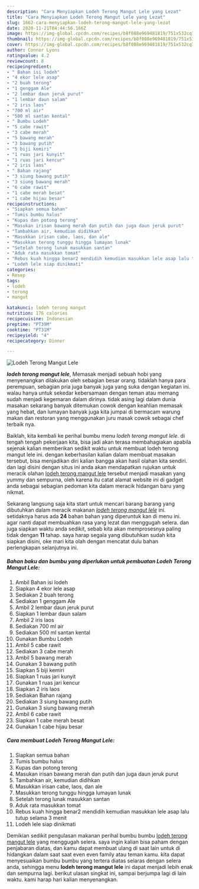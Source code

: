 ```yaml
---
description: "Cara Menyiapkan Lodeh Terong Mangut Lele yang Lezat"
title: "Cara Menyiapkan Lodeh Terong Mangut Lele yang Lezat"
slug: 1662-cara-menyiapkan-lodeh-terong-mangut-lele-yang-lezat
date: 2020-11-21T04:44:56.166Z
image: https://img-global.cpcdn.com/recipes/b8f088e969481819/751x532cq70/lodeh-terong-mangut-lele-foto-resep-utama.jpg
thumbnail: https://img-global.cpcdn.com/recipes/b8f088e969481819/751x532cq70/lodeh-terong-mangut-lele-foto-resep-utama.jpg
cover: https://img-global.cpcdn.com/recipes/b8f088e969481819/751x532cq70/lodeh-terong-mangut-lele-foto-resep-utama.jpg
author: Connor Lyons
ratingvalue: 4.2
reviewcount: 8
recipeingredient:
- " Bahan isi lodeh"
- "4 ekor lele asap"
- "2 buah terong"
- "1 genggam Ale"
- "2 lembar daun jeruk purut"
- "1 lembar daun salam"
- "2 iris laos"
- "700 ml air"
- "500 ml santan kental"
- " Bumbu Lodeh"
- "5 cabe rawit"
- "3 cabe merah"
- "5 bawang merah"
- "3 bawang putih"
- "5 biji kemiri"
- "1 ruas jari kunyit"
- "1 ruas jari kencur"
- "2 iris laos"
- " Bahan rajang"
- "3 siung bawang putih"
- "3 siung bawang merah"
- "6 cabe rawit"
- "1 cabe merah besat"
- "1 cabe hijau besar"
recipeinstructions:
- "Siapkan semua bahan"
- "Tumis bumbu halus"
- "Kupas dan potong terong"
- "Masukan irisan bawang merah dan putih dan juga daun jeruk purut"
- "Tambahkan air, kemudian didihkan"
- "Masukkan irisan cabe, laos, dan ale"
- "Masukkan terong tunggu hingga lumayan lunak"
- "Setelah terong lunak masukkan santan"
- "Aduk rata masukkan tomat"
- "Rebus kuah hingga benar2 mendidih kemudian masukkan lele asap lalu tutup selama 3 menit"
- "Lodeh lele siap dinikmati"
categories:
- Resep
tags:
- lodeh
- terong
- mangut

katakunci: lodeh terong mangut 
nutrition: 176 calories
recipecuisine: Indonesian
preptime: "PT39M"
cooktime: "PT31M"
recipeyield: "4"
recipecategory: Dinner

---
```



![Lodeh Terong Mangut Lele](https://img-global.cpcdn.com/recipes/b8f088e969481819/751x532cq70/lodeh-terong-mangut-lele-foto-resep-utama.jpg)

<b><i>lodeh terong mangut lele</i></b>, Memasak menjadi sebuah hobi yang menyenangkan dilakukan oleh sebagian besar orang. tidaklah hanya para perempuan, sebagian pria juga banyak juga yang suka dengan kegiatan ini. walau hanya untuk sekedar kebersamaan dengan teman atau memang sudah menjadi kegemaran dalam dirinya. tidak asing lagi dalam dunia masakan sekarang banyak ditemukan cowok dengan keahlian memasak yang hebat, dan lumayan banyak juga kita jumpai di bermacam warung makan dan restoran yang menggunakan juru masak cowok sebagai chef terbaik nya.



Baiklah, kita kembali ke perihal bumbu menu <i>lodeh terong mangut lele</i>. di tengah tengah pekerjaan kita, bisa jadi akan terasa membahagiakan apabila sejenak kalian memberikan sedikit waktu untuk membuat lodeh terong mangut lele ini. dengan keberhasilan kalian dalam membuat masakan tersebut, bisa menjadikan diri kalian bangga akan hasil olahan kita sendiri. dan lagi disini dengan situs ini anda akan mendapatkan rujukan untuk meracik olahan <u>lodeh terong mangut lele</u> tersebut menjadi masakan yang yummy dan sempurna, oleh karena itu catat alamat website ini di gadget anda sebagai sebagian pedoman kita dalam meracik hidangan baru yang nikmat.


Sekarang langsung saja kita start untuk mencari barang barang yang dibutuhkan dalam meracik makanan <u><i>lodeh terong mangut lele</i></u> ini. setidaknya harus ada <b>24</b> bahan bahan yang diperuntuk kan di menu ini. agar nanti dapat membuahkan rasa yang lezat dan menggugah selera. dan juga siapkan waktu anda sedikit, sebab kita akan memprosesnya paling tidak dengan <b>11</b> tahap. saya harap segala yang dibutuhkan sudah kita siapkan disini, oke mari kita olah dengan mencatat dulu bahan perlengkapan selanjutnya ini.

<!--inarticleads1-->

##### Bahan baku dan bumbu yang diperlukan untuk pembuatan Lodeh Terong Mangut Lele:

1. Ambil  Bahan isi lodeh
1. Siapkan 4 ekor lele asap
1. Sediakan 2 buah terong
1. Sediakan 1 genggam Ale
1. Ambil 2 lembar daun jeruk purut
1. Siapkan 1 lembar daun salam
1. Ambil 2 iris laos
1. Sediakan 700 ml air
1. Sediakan 500 ml santan kental
1. Gunakan  Bumbu Lodeh
1. Ambil 5 cabe rawit
1. Sediakan 3 cabe merah
1. Ambil 5 bawang merah
1. Gunakan 3 bawang putih
1. Siapkan 5 biji kemiri
1. Siapkan 1 ruas jari kunyit
1. Gunakan 1 ruas jari kencur
1. Siapkan 2 iris laos
1. Sediakan  Bahan rajang
1. Sediakan 3 siung bawang putih
1. Gunakan 3 siung bawang merah
1. Ambil 6 cabe rawit
1. Siapkan 1 cabe merah besat
1. Gunakan 1 cabe hijau besar




<!--inarticleads2-->

##### Cara membuat Lodeh Terong Mangut Lele:

1. Siapkan semua bahan
1. Tumis bumbu halus
1. Kupas dan potong terong
1. Masukan irisan bawang merah dan putih dan juga daun jeruk purut
1. Tambahkan air, kemudian didihkan
1. Masukkan irisan cabe, laos, dan ale
1. Masukkan terong tunggu hingga lumayan lunak
1. Setelah terong lunak masukkan santan
1. Aduk rata masukkan tomat
1. Rebus kuah hingga benar2 mendidih kemudian masukkan lele asap lalu tutup selama 3 menit
1. Lodeh lele siap dinikmati




Demikian sedikit pengulasan makanan perihal bumbu bumbu <u>lodeh terong mangut lele</u> yang menggugah selera. saya ingin kalian bisa paham dengan penjabaran diatas, dan kamu dapat membuat ulang di saat lain untuk di hidangkan dalam saat saat even even family atau teman kamu. kita dapat menyesuaikan bumbu bumbu yang tertera diatas selaras dengan selera anda, sehingga menu <b>lodeh terong mangut lele</b> ini dapat menjadi lebih enak dan sempurna lagi. berikut ulasan singkat ini, sampai berjumpa lagi di lain waktu. kami harap hari kalian menyenangkan.
